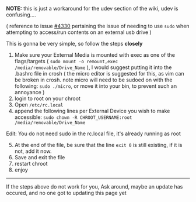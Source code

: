 **NOTE:** this is just a workaround for the udev section of the wiki, udev is confusing.... 

( reference to issue [#4330](https://github.com/dnschneid/crouton/issues/4330) pertaining the issue of needing to use `sudo` when attempting to access/run contents on an external usb drive )

This is gonna be very simple, so follow the steps **closely**

1. Make sure your External Media is mounted with exec as one of the flags/targets ( ``sudo mount -o remount,exec /media/removable/Drive_Name`` ), I would suggest putting it into the .bashrc file in crosh ( the micro editor is suggested for this, as vim can be broken in crosh. note micro will need to be sudoed on with the following: ``sudo ./micro``, or move it into your bin, to prevent such an annoyance )
2. login to root on your chroot
3. Open `/etc/rc.local`
4. append the following lines per External Device you wish to make accessible: ``sudo chown -R CHROOT_USERNAME:root /media/removable/Drive_Name``

Edit: You do not need sudo in the rc.local file, it's already running as root

5. At the end of the file, be sure that the line ``exit 0`` is still existing, if it is not, add it now.
6. Save and exit the file
7. restart chroot
8. enjoy



---


If the steps above do not work for you, Ask around, maybe an update has occured, and no one got to updating this page yet